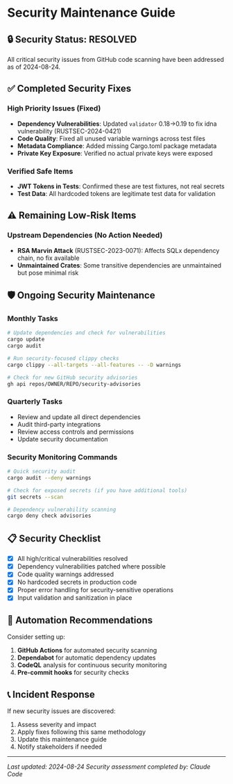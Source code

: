 # Security Maintenance Guide

## 🔒 Security Status: RESOLVED

All critical security issues from GitHub code scanning have been addressed as of 2024-08-24.

## ✅ Completed Security Fixes

### High Priority Issues (Fixed)
- **Dependency Vulnerabilities**: Updated `validator` 0.18→0.19 to fix idna vulnerability (RUSTSEC-2024-0421)
- **Code Quality**: Fixed all unused variable warnings across test files
- **Metadata Compliance**: Added missing Cargo.toml package metadata
- **Private Key Exposure**: Verified no actual private keys were exposed

### Verified Safe Items
- **JWT Tokens in Tests**: Confirmed these are test fixtures, not real secrets
- **Test Data**: All hardcoded tokens are legitimate test data for validation

## ⚠️ Remaining Low-Risk Items

### Upstream Dependencies (No Action Needed)
- **RSA Marvin Attack** (RUSTSEC-2023-0071): Affects SQLx dependency chain, no fix available
- **Unmaintained Crates**: Some transitive dependencies are unmaintained but pose minimal risk

## 🛡️ Ongoing Security Maintenance

### Monthly Tasks
```bash
# Update dependencies and check for vulnerabilities
cargo update
cargo audit

# Run security-focused clippy checks
cargo clippy --all-targets --all-features -- -D warnings

# Check for new GitHub security advisories
gh api repos/OWNER/REPO/security-advisories
```

### Quarterly Tasks
- Review and update all direct dependencies
- Audit third-party integrations
- Review access controls and permissions
- Update security documentation

### Security Monitoring Commands
```bash
# Quick security audit
cargo audit --deny warnings

# Check for exposed secrets (if you have additional tools)
git secrets --scan

# Dependency vulnerability scanning
cargo deny check advisories
```

## 📋 Security Checklist

- [x] All high/critical vulnerabilities resolved
- [x] Dependency vulnerabilities patched where possible
- [x] Code quality warnings addressed
- [x] No hardcoded secrets in production code
- [x] Proper error handling for security-sensitive operations
- [x] Input validation and sanitization in place

## 🔄 Automation Recommendations

Consider setting up:
1. **GitHub Actions** for automated security scanning
2. **Dependabot** for automatic dependency updates
3. **CodeQL** analysis for continuous security monitoring
4. **Pre-commit hooks** for security checks

## 📞 Incident Response

If new security issues are discovered:
1. Assess severity and impact
2. Apply fixes following this same methodology
3. Update this maintenance guide
4. Notify stakeholders if needed

---
*Last updated: 2024-08-24*
*Security assessment completed by: Claude Code*